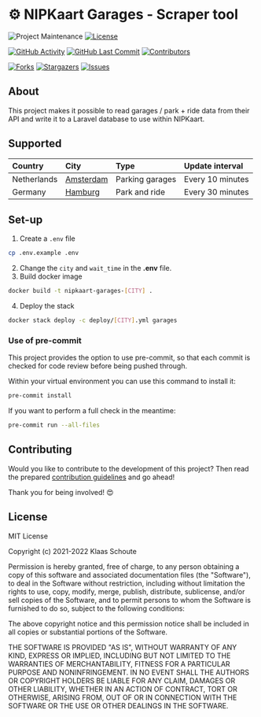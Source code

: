 <!--
*** To avoid retyping too much info. Do a search and replace for the following:
*** github_username, repo_name
-->

# ⚙️ NIPKaart Garages - Scraper tool
<!-- PROJECT SHIELDS -->
![Project Maintenance][maintenance-shield]
[![License][license-shield]](LICENSE.md)

[![GitHub Activity][commits-shield]][commits]
[![GitHub Last Commit][last-commit-shield]][commits]
[![Contributors][contributors-shield]][contributors-url]

[![Forks][forks-shield]][forks-url]
[![Stargazers][stars-shield]][stars-url]
[![Issues][issues-shield]][issues-url]

## About

This project makes it possible to read garages / park + ride data from their API and write it to a Laravel database to use within NIPKaart.

## Supported

| Country | City | Type | Update interval |
|:--------|:-----|:-----|:----------------|
| Netherlands | [Amsterdam](https://github.com/klaasnicolaas/python-garages-amsterdam) | Parking garages | Every 10 minutes |
| Germany | [Hamburg](https://github.com/klaasnicolaas/python-hamburg) | Park and ride | Every 30 minutes |

## Set-up

1. Create a `.env` file
```bash
cp .env.example .env
```
2. Change the `city` and `wait_time` in the **.env** file.
3. Build docker image
```bash
docker build -t nipkaart-garages-[CITY] .
```
4. Deploy the stack
```bash
docker stack deploy -c deploy/[CITY].yml garages
```

### Use of pre-commit

This project provides the option to use pre-commit, so that each commit is checked for code review before being pushed through.

Within your virtual environment you can use this command to install it:

```bash
pre-commit install
```

If you want to perform a full check in the meantime:

```bash
pre-commit run --all-files
```

## Contributing

Would you like to contribute to the development of this project? Then read the prepared [contribution guidelines](CONTRIBUTING.md) and go ahead!

Thank you for being involved! :heart_eyes:

## License

MIT License

Copyright (c) 2021-2022 Klaas Schoute

Permission is hereby granted, free of charge, to any person obtaining a copy
of this software and associated documentation files (the "Software"), to deal
in the Software without restriction, including without limitation the rights
to use, copy, modify, merge, publish, distribute, sublicense, and/or sell
copies of the Software, and to permit persons to whom the Software is
furnished to do so, subject to the following conditions:

The above copyright notice and this permission notice shall be included in all
copies or substantial portions of the Software.

THE SOFTWARE IS PROVIDED "AS IS", WITHOUT WARRANTY OF ANY KIND, EXPRESS OR
IMPLIED, INCLUDING BUT NOT LIMITED TO THE WARRANTIES OF MERCHANTABILITY,
FITNESS FOR A PARTICULAR PURPOSE AND NONINFRINGEMENT. IN NO EVENT SHALL THE
AUTHORS OR COPYRIGHT HOLDERS BE LIABLE FOR ANY CLAIM, DAMAGES OR OTHER
LIABILITY, WHETHER IN AN ACTION OF CONTRACT, TORT OR OTHERWISE, ARISING FROM,
OUT OF OR IN CONNECTION WITH THE SOFTWARE OR THE USE OR OTHER DEALINGS IN THE
SOFTWARE.

<!-- MARKDOWN LINKS & IMAGES -->
[maintenance-shield]: https://img.shields.io/maintenance/yes/2022.svg?style=for-the-badge
[contributors-shield]: https://img.shields.io/github/contributors/klaasnicolaas/nipkaart-garages.svg?style=for-the-badge
[contributors-url]: https://github.com/klaasnicolaas/nipkaart-garages/graphs/contributors
[forks-shield]: https://img.shields.io/github/forks/klaasnicolaas/nipkaart-garages.svg?style=for-the-badge
[forks-url]: https://github.com/klaasnicolaas/nipkaart-garages/network/members
[stars-shield]: https://img.shields.io/github/stars/klaasnicolaas/nipkaart-garages.svg?style=for-the-badge
[stars-url]: https://github.com/klaasnicolaas/nipkaart-garages/stargazers
[issues-shield]: https://img.shields.io/github/issues/klaasnicolaas/nipkaart-garages.svg?style=for-the-badge
[issues-url]: https://github.com/klaasnicolaas/nipkaart-garages/issues
[license-shield]: https://img.shields.io/github/license/klaasnicolaas/nipkaart-garages.svg?style=for-the-badge
[commits-shield]: https://img.shields.io/github/commit-activity/y/klaasnicolaas/nipkaart-garages.svg?style=for-the-badge
[commits]: https://github.com/klaasnicolaas/nipkaart-garages/commits/master
[last-commit-shield]: https://img.shields.io/github/last-commit/klaasnicolaas/nipkaart-garages.svg?style=for-the-badge
